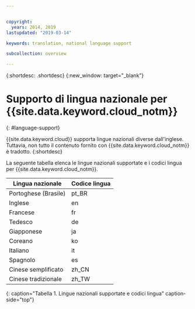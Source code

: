 ```yaml
---


copyright:
  years: 2014, 2019
lastupdated: "2019-03-14"

keywords: translation, national language support

subcollection: overview

---
```


{:shortdesc: .shortdesc}
{:new_window: target="_blank"}

# Supporto di lingua nazionale per {{site.data.keyword.cloud_notm}}
{: #language-support}

{{site.data.keyword.cloud}} supporta
lingue nazionali diverse dall'inglese. Tuttavia, non tutto il contenuto fornito con {{site.data.keyword.cloud_notm}}
è tradotto.
{:shortdesc}

La seguente tabella elenca le lingue nazionali supportate e i codici lingua per {{site.data.keyword.cloud_notm}}.

| Lingua nazionale | Codice lingua |
|----------|---------|
| Portoghese (Brasile) | pt_BR |
| Inglese | en |
| Francese | fr |
| Tedesco | de |
| Giapponese | ja |
| Coreano | ko |
| Italiano | it |
| Spagnolo | es |
| Cinese semplificato | zh_CN |
| Cinese tradizionale | zh_TW |
{: caption="Tabella 1. Lingue nazionali supportate e codici lingua" caption-side="top"}
